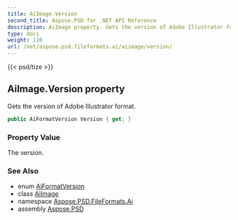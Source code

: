 ```yaml
---
title: AiImage.Version
second_title: Aspose.PSD for .NET API Reference
description: AiImage property. Gets the version of Adobe Illustrator format
type: docs
weight: 110
url: /net/aspose.psd.fileformats.ai/aiimage/version/
---
```

{{< psd/tize >}}
## AiImage.Version property

Gets the version of Adobe Illustrator format.

```csharp
public AiFormatVersion Version { get; }
```

### Property Value

The version.

### See Also

* enum [AiFormatVersion](../../aiformatversion/)
* class [AiImage](../)
* namespace [Aspose.PSD.FileFormats.Ai](../../aiimage/)
* assembly [Aspose.PSD](../../../)


